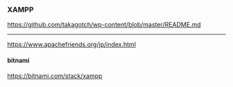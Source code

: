 ### XAMPP
https://github.com/takagotch/wp-content/blob/master/README.md

---

https://www.apachefriends.org/jp/index.html

#### bitnami
https://bitnami.com/stack/xampp
